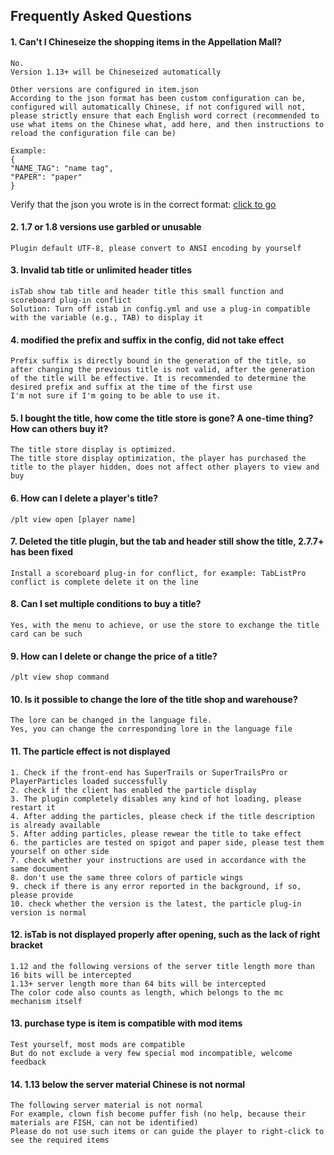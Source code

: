 ## Frequently Asked Questions

#### 1. Can't I Chineseize the shopping items in the Appellation Mall?

```
No.
Version 1.13+ will be Chineseized automatically

Other versions are configured in item.json
According to the json format has been custom configuration can be, configured will automatically Chinese, if not configured will not, please strictly ensure that each English word correct (recommended to use what items on the Chinese what, add here, and then instructions to reload the configuration file can be)

Example:
{
"NAME_TAG": "name tag",
"PAPER": "paper"
}
```

Verify that the json you wrote is in the correct format: [click to go](https://www.json.cn/)


#### 2. 1.7 or 1.8 versions use garbled or unusable

```
Plugin default UTF-8, please convert to ANSI encoding by yourself
```

#### 3. Invalid tab title or unlimited header titles

```
isTab show tab title and header title this small function and scoreboard plug-in conflict
Solution: Turn off istab in config.yml and use a plug-in compatible with the variable (e.g., TAB) to display it
```

#### 4. modified the prefix and suffix in the config, did not take effect

```
Prefix suffix is directly bound in the generation of the title, so after changing the previous title is not valid, after the generation of the title will be effective. It is recommended to determine the desired prefix and suffix at the time of the first use
I'm not sure if I'm going to be able to use it.
```

#### 5. I bought the title, how come the title store is gone? A one-time thing? How can others buy it?

```
The title store display is optimized.
The title store display optimization, the player has purchased the title to the player hidden, does not affect other players to view and buy
```

#### 6. How can I delete a player's title?

```
/plt view open [player name]
```

#### 7. Deleted the title plugin, but the tab and header still show the title, 2.7.7+ has been fixed

```
Install a scoreboard plug-in for conflict, for example: TabListPro
conflict is complete delete it on the line
```

#### 8. Can I set multiple conditions to buy a title?

```
Yes, with the menu to achieve, or use the store to exchange the title card can be such
```

#### 9. How can I delete or change the price of a title?

```
/plt view shop command
```

#### 10. Is it possible to change the lore of the title shop and warehouse?

``` 
The lore can be changed in the language file.
Yes, you can change the corresponding lore in the language file
```

#### 11. The particle effect is not displayed

```
1. Check if the front-end has SuperTrails or SuperTrailsPro or PlayerParticles loaded successfully
2. check if the client has enabled the particle display
3. The plugin completely disables any kind of hot loading, please restart it
4. After adding the particles, please check if the title description is already available
5. After adding particles, please rewear the title to take effect
6. the particles are tested on spigot and paper side, please test them yourself on other side
7. check whether your instructions are used in accordance with the same document
8. don't use the same three colors of particle wings
9. check if there is any error reported in the background, if so, please provide
10. check whether the version is the latest, the particle plug-in version is normal
````

#### 12. isTab is not displayed properly after opening, such as the lack of right bracket

```
1.12 and the following versions of the server title length more than 16 bits will be intercepted
1.13+ server length more than 64 bits will be intercepted
The color code also counts as length, which belongs to the mc mechanism itself
````

#### 13. purchase type is item is compatible with mod items

```
Test yourself, most mods are compatible
But do not exclude a very few special mod incompatible, welcome feedback
```

#### 14. 1.13 below the server material Chinese is not normal

```
The following server material is not normal
For example, clown fish become puffer fish (no help, because their materials are FISH, can not be identified)
Please do not use such items or can guide the player to right-click to see the required items
```